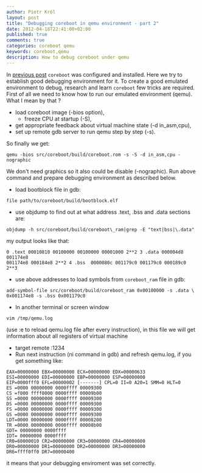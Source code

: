 ```yaml
---
author: Piotr Król
layout: post
title: "Debugging coreboot in qemu environment - part 2"
date: 2012-04-18T22:41:00+02:00
published: true
comments: true
categories: coreboot qemu
keywords: coreboot,qemu
description: How to debug coreboot under qemu
---
```


    
In [previous post](/2012/03/12/debugging-coreboot-in-qemu-enviroment) 
`coreboot` was configured and installed. Here we try to establish good debugging 
environment for it. To create a good emulated environment to debug, research and 
learn `coreboot` few tricks are required. First of all we need to know how to run 
our emulated environment (qemu). What I mean by that ?  

- load coreboot image (-bios option),
  - freeze CPU at startup (-S),
- get appropriate feedback about virtual machine state (-d in_asm,cpu),
- set up remote gdb server to run qemu step by step (-s).

So finally we get:  
```
qemu -bios src/coreboot/build/coreboot.rom -s -S -d in_asm,cpu -nographic
```
We don't need graphics so it also could be disable (-nographic). Run above 
command and prepare debugging environment as described below.  

  * load bootblock file in gdb:
```
file path/to/coreboot/build/bootblock.elf
```
  * use objdump to find out at what address .text, .bss and .data sections are:
```
objdump -h src/coreboot/build/coreboot\_ram|grep -E "text|bss|\.data"
```
my output looks like that:
```
0 .text 00010810 00100000 00100000 00001000 2**2 3 .data 000004d8 001174e8 
001174e8 000184e8 2**2 4 .bss  0000080c 001179c0 001179c0 000189c0 2**3
```
  * use above addresses to load symbols from `coreboot_ram` file in gdb:
```
add-symbol-file src/coreboot/build/coreboot_ram 0x00100000 -s .data \
0x001174e8 -s .bss 0x001179c0
```
  * In another terminal or screen window
```
vim /tmp/qemu.log
```
(use :e to reload qemu.log file after every instruction), in this file we will 
get information about all registers of virtual machine
* target remote :1234
* Run next instruction (ni command in gdb) and refresh qemu.log, if you get 
   something like:
```
EAX=00000000 EBX=00000000 ECX=00000000 EDX=00000633 
ESI=00000000 EDI=00000000 EBP=00000000 ESP=00000000 
EIP=0000fff0 EFL=00000002 [-------] CPL=0 II=0 A20=1 SMM=0 HLT=0
ES =0000 00000000 0000ffff 00009300
CS =f000 ffff0000 0000ffff 00009b00
SS =0000 00000000 0000ffff 00009300
DS =0000 00000000 0000ffff 00009300 
FS =0000 00000000 0000ffff 00009300
GS =0000 00000000 0000ffff 00009300
LDT=0000 00000000 0000ffff 00008200
TR =0000 00000000 0000ffff 00008b00
GDT= 00000000 0000ffff
IDT= 00000000 0000ffff
CR0=60000010 CR2=00000000 CR3=00000000 CR4=00000000
DR0=00000000 DR1=00000000 DR2=00000000 DR3=00000000
DR6=ffff0ff0 DR7=00000400
```
it means that your debugging enviroment was set correctly.
